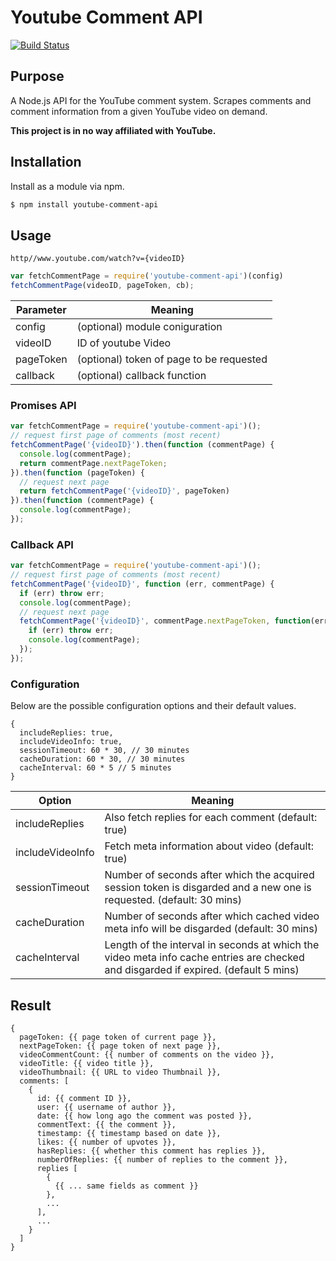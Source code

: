 # Youtube Comment API

[![Build Status](https://travis-ci.org/philbot9/youtube-comment-api.svg?branch=master)](https://travis-ci.org/philbot9/youtube-comment-api)

## Purpose

A Node.js API for the YouTube comment system. Scrapes comments and comment information from a given YouTube video on demand.

**This project is in no way affiliated with YouTube.**

## Installation

Install as a module via npm.

```bash
$ npm install youtube-comment-api
```

## Usage

`http//www.youtube.com/watch?v={videoID}`

``` javascript
var fetchCommentPage = require('youtube-comment-api')(config)
fetchCommentPage(videoID, pageToken, cb);
```

| Parameter     | Meaning       |
| ------------- |---------------|
| config        | (optional) module coniguration |
| videoID       | ID of youtube Video |
| pageToken     | (optional) token of page to be requested |
| callback      | (optional) callback function      |

### Promises API

``` javascript
var fetchCommentPage = require('youtube-comment-api')();
// request first page of comments (most recent)
fetchCommentPage('{videoID}').then(function (commentPage) {
  console.log(commentPage);
  return commentPage.nextPageToken;
}).then(function (pageToken) {
  // request next page
  return fetchCommentPage('{videoID}', pageToken)
}).then(function (commentPage) {
  console.log(commentPage);
});
```

### Callback API

``` javascript
var fetchCommentPage = require('youtube-comment-api')();
// request first page of comments (most recent)
fetchCommentPage('{videoID}', function (err, commentPage) {
  if (err) throw err;
  console.log(commentPage);
  // request next page
  fetchCommentPage('{videoID}', commentPage.nextPageToken, function(err, commentPage) {
    if (err) throw err;
    console.log(commentPage);
  });
});
```

### Configuration

Below are the possible configuration options and their default values.

```
{
  includeReplies: true,
  includeVideoInfo: true,
  sessionTimeout: 60 * 30, // 30 minutes
  cacheDuration: 60 * 30, // 30 minutes
  cacheInterval: 60 * 5 // 5 minutes
}
```

| Option              | Meaning       |
| ------------------- |---------------|
| includeReplies      | Also fetch replies for each comment (default: true) |
| includeVideoInfo    | Fetch meta information about video (default: true) |
| sessionTimeout      | Number of seconds after which the acquired session token is disgarded and a new one is requested. (default: 30 mins) |
| cacheDuration       | Number of seconds after which cached video meta info will be disgarded (default: 30 mins) |
| cacheInterval       | Length of the interval in seconds at which the video meta info cache entries are checked and disgarded if expired. (default 5 mins) |


## Result

```
{
  pageToken: {{ page token of current page }},
  nextPageToken: {{ page token of next page }},
  videoCommentCount: {{ number of comments on the video }},
  videoTitle: {{ video title }},
  videoThumbnail: {{ URL to video Thumbnail }},
  comments: [
	{
      id: {{ comment ID }},
      user: {{ username of author }},
      date: {{ how long ago the comment was posted }},
      commentText: {{ the comment }},
      timestamp: {{ timestamp based on date }},
      likes: {{ number of upvotes }},
      hasReplies: {{ whether this comment has replies }},
      numberOfReplies: {{ number of replies to the comment }},
      replies [
        {
          {{ ... same fields as comment }}
        },
        ...
      ],
      ...
    }
  ]
}

```
